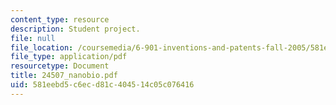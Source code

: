 ```yaml
---
content_type: resource
description: Student project.
file: null
file_location: /coursemedia/6-901-inventions-and-patents-fall-2005/581eebd5c6ecd81c404514c05c076416_24507_nanobio.pdf
file_type: application/pdf
resourcetype: Document
title: 24507_nanobio.pdf
uid: 581eebd5-c6ec-d81c-4045-14c05c076416
---
```

